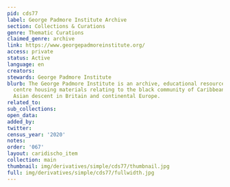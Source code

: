 ```yaml
---
pid: cds77
label: George Padmore Institute Archive
section: Collections & Curations
genre: Thematic Curations
claimed_genre: archive
link: https://www.georgepadmoreinstitute.org/
access: private
status: Active
language: en
creators:
stewards: George Padmore Institute
blurb: The George Padmore Institute is an archive, educational resource and research
  centre housing materials relating to the black community of Caribbean, African and
  Asian descent in Britain and continental Europe.
related_to:
sub_collections:
open_data:
added_by:
twitter:
census_year: '2020'
notes:
order: '067'
layout: caridischo_item
collection: main
thumbnail: img/derivatives/simple/cds77/thumbnail.jpg
full: img/derivatives/simple/cds77/fullwidth.jpg
---
```

